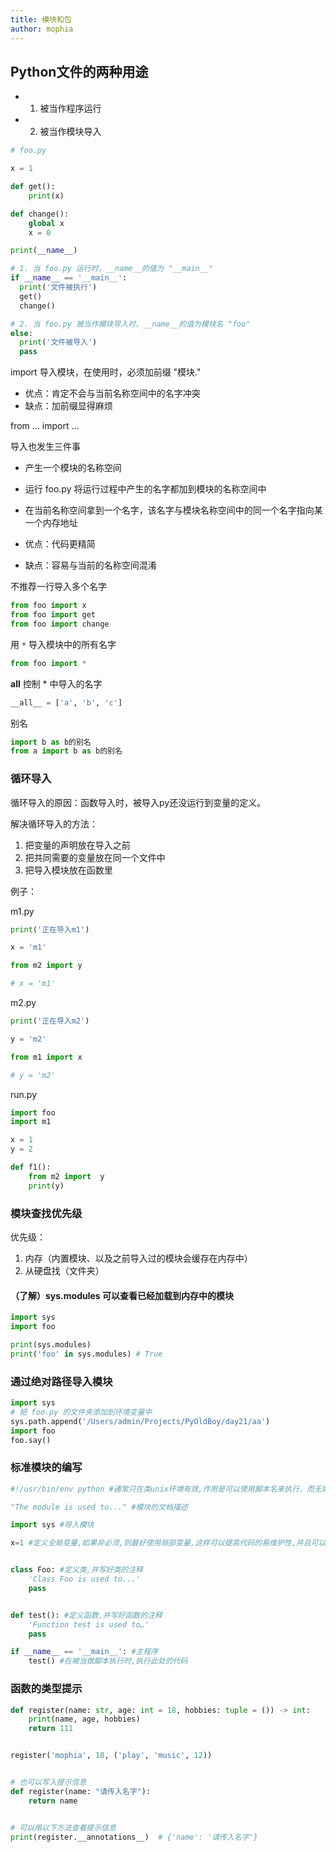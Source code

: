 ```yaml
---
title: 模块和包
author: mophia
---
```


## Python文件的两种用途

- 1. 被当作程序运行
- 2. 被当作模块导入

```py
# foo.py

x = 1

def get():
    print(x)

def change():
    global x
    x = 0

print(__name__)

# 1. 当 foo.py 运行时，__name__的值为 "__main__"
if __name__ == '__main__':
  print('文件被执行')
  get()
  change()

# 2. 当 foo.py 被当作模块导入时，__name__的值为模块名 "foo"
else:
  print('文件被导入')
  pass
```

import 导入模块，在使用时，必须加前缀 "模块."

- 优点：肯定不会与当前名称空间中的名字冲突
- 缺点：加前缀显得麻烦

from ... import ...

导入也发生三件事

- 产生一个模块的名称空间
- 运行 foo.py 将运行过程中产生的名字都加到模块的名称空间中
- 在当前名称空间拿到一个名字，该名字与模块名称空间中的同一个名字指向某一个内存地址

- 优点：代码更精简
- 缺点：容易与当前的名称空间混淆


不推荐一行导入多个名字

```py
from foo import x
from foo import get
from foo import change
```

用 `*` 导入模块中的所有名字

```py
from foo import *
```

__all__ 控制 * 中导入的名字

```py
__all__ = ['a', 'b', 'c']
```

别名

```py
import b as b的别名
from a import b as b的别名
```

### 循环导入

循环导入的原因：函数导入时，被导入py还没运行到变量的定义。

解决循环导入的方法：
1. 把变量的声明放在导入之前
2. 把共同需要的变量放在同一个文件中
3. 把导入模块放在函数里

例子：

m1.py

```py
print('正在导入m1')

x = 'm1'

from m2 import y

# x = 'm1'
```

m2.py

```py
print('正在导入m2')

y = 'm2'

from m1 import x

# y = 'm2'
```

run.py

```py
import foo
import m1

x = 1
y = 2

def f1():
    from m2 import  y
    print(y)

```

### 模块查找优先级

优先级：

1. 内存（内置模块、以及之前导入过的模块会缓存在内存中）
2. 从硬盘找（文件夹）

#### （了解）sys.modules 可以查看已经加载到内存中的模块

```py
import sys
import foo

print(sys.modules)
print('foo' in sys.modules) # True
```

### 通过绝对路径导入模块

```py
import sys
# 把 foo.py 的文件夹添加到环境变量中
sys.path.append('/Users/admin/Projects/PyOldBoy/day21/aa')
import foo
foo.say()
```

### 标准模块的编写

```py
#!/usr/bin/env python #通常只在类unix环境有效,作用是可以使用脚本名来执行，而无需直接调用解释器。

"The module is used to..." #模块的文档描述

import sys #导入模块

x=1 #定义全局变量,如果非必须,则最好使用局部变量,这样可以提高代码的易维护性,并且可以节省内存提高性能


class Foo: #定义类,并写好类的注释
    'Class Foo is used to...'
    pass


def test(): #定义函数,并写好函数的注释
    'Function test is used to…'
    pass

if __name__ == '__main__': #主程序
    test() #在被当做脚本执行时,执行此处的代码

```

### 函数的类型提示

```py
def register(name: str, age: int = 18, hobbies: tuple = ()) -> int:
    print(name, age, hobbies)
    return 111


register('mophia', 18, ('play', 'music', 12))


# 也可以写入提示信息
def register(name: "请传入名字"):
    return name


# 可以用以下方法查看提示信息
print(register.__annotations__)  # {'name': '请传入名字'}
```
